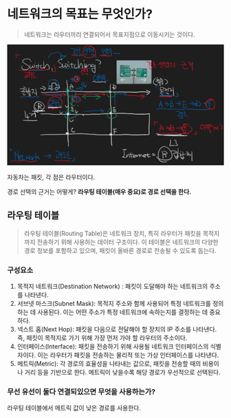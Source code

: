 # 네트워크의 목표는 무엇인가?

> 네트워크는 라우터끼리 연결되어서 목표지점으로 이동시키는 것이다.

![object](images/object1.webp)

자동차는 패킷, 각 점은 라우터이다.

경로 선택의 근거는 어떻게? **라우팅 테이블(매우 중요)로 경로 선택을 한다.**

## 라우팅 테이블

> 라우팅 테이블(Routing Table)은 네트워크 장치, 특히 라우터가 패킷을 목적지까지 전송하기 위해 사용하는 데이터 구조이다. 이 테이블은 네트워크의 다양한 경로 정보를 포함하고 있으며, 패킷이 올바른 경로로 전송될 수 있도록 돕는다.

### 구성요소 

1. 목적지 네트워크(Destination Network) : 패킷이 도달해야 하는 네트워크의 주소를 나타낸다.
2. 서브넷 마스크(Subnet Mask): 목적지 주소와 함께 사용되어 특정 네트워크를 정의하는 데 사용된다. 이는 어떤 주소가 특정 네트워크에 속하는지를 결정하는 데 중요하다.
3. 넥스트 홉(Next Hop): 패킷을 다음으로 전달해야 할 장치의 IP 주소를 나타낸다. 즉, 패킷이 목적지로 가기 위해 가장 먼저 가야 할 라우터의 주소이다.
4. 인터페이스(Interface): 패킷을 전송하기 위해 사용될 네트워크 인터페이스의 식별자이다. 이는 라우터가 패킷을 전송하는 물리적 또는 가상 인터페이스를 나타낸다.
5. 메트릭(Metric): 각 경로의 효율성을 나타내는 값으로, 패킷을 전송할 때의 비용이나 거리 등을 기반으로 한다. 메트릭이 낮을수록 해당 경로가 우선적으로 선택된다.

### 무선 유선이 둘다 연결되있으면 무엇을 사용하는가?

라우팅 테이블에서 메트릭 값이 낮은 경로를 사용한다.